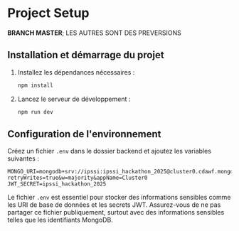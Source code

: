 # Project Setup
**BRANCH MASTER**; LES AUTRES SONT DES PREVERSIONS


## Installation et démarrage du projet


1. Installez les dépendances nécessaires :
   ```bash
   npm install
   ```

2. Lancez le serveur de développement :
   ```bash
   npm run dev
   ```

## Configuration de l'environnement

Créez un fichier `.env` dans le dossier backend et ajoutez les variables suivantes :
```env
MONGO_URI=mongodb+srv://ipssi:ipssi_hackathon_2025@cluster0.cdawf.mongodb.net/?retryWrites=true&w=majority&appName=Cluster0
JWT_SECRET=ipssi_hackathon_2025
```

Le fichier `.env` est essentiel pour stocker des informations sensibles comme les URI de base de données et les secrets JWT. Assurez-vous de ne pas partager ce fichier publiquement, surtout avec des informations sensibles telles que les identifiants MongoDB.
